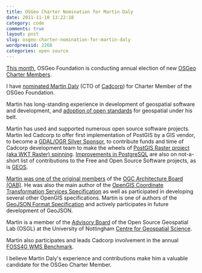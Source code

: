 ```yaml
---
title: OSGeo Charter Nomination for Martin Daly
date: 2011-11-10 13:22:18
category: code
comments: true
layout: post
slug: osgeo-charter-nomination-for-martin-daly
wordpressid: 2268
categories: open source
---
```


[This month](http://www.osgeo.org/node/1244), OSGeo Foundation is conducting annual election of new [OSGeo Charter Members](http://www.osgeo.org/charter_members).

I have [nominated Martin Daly](http://lists.osgeo.org/pipermail/discuss/2011-November/009641.html) (CTO of [Cadcorp](http://www.cadcorp.com)) for Charter Member of the OSGeo Foundation.

Martin has long-standing experience in development of geospatial software and development, and [adoption of open standards](http://blog.cleverelephant.ca/2009/03/cadcorp.html) for geospatial under his belt.

Martin has used and supported numerous open source software projects. Martin led Cadcorp to offer first implementation of PostGIS by a GIS vendor, to become a [GDAL/OGR Silver Sponsor](http://www.cadcorp.com/press_releases/2007_pr2.htm), to contribute funds and time of Cadcorp development team to make the wheels of [PostGIS Raster project (aka WKT Raster) spinning](http://trac.osgeo.org/postgis/wiki/WKTRaster/PlanningAndFunding). [Improvements in PostgreSQL](http://blog.cleverelephant.ca/2005/10/concurrency-for-postgis.html) are also on not-a-short list of contributions to the Free and Open Source Software projects, as is [GEOS](http://trac.osgeo.org/geos/).

[Martin was one of the original members](http://www.cadcorp.com/about_us_ogc/cadcorp_and_the_ogc.htm) of the [OGC Architecture Board (OAB)](http://www.opengeospatial.org/projects/groups/oab). He was also the main author of the [OpenGIS Coordinate Transformation Services Specification](http://www.opengeospatial.org/standards/ct) as well as participated in developing several other OpenGIS specifications. Martin is one of authors of the [GeoJSON Format Specification](http://geojson.org/geojson-spec.html) and actively participates in future development of GeoJSON.


Martin is a member of the [Advisory Board](http://wiki.osgeo.org/wiki/University_of_Nottingham_Centre_for_Geospatial_Science) of the Open Source Geospatial Lab (OSGL) at the University of Nottingham [Centre for Geospatial Science](http://www.nottingham.ac.uk/cgs/research/researchareas/opensourcegeospatialresearch.aspx).


Martin also participates and leads Cadcorp involvement in the annual [FOSS4G WMS Benchmark](http://wiki.osgeo.org/wiki/Benchmarking_2010).


I believe Martin Daly's experience and contributions make him a valuable candidate for the OSGeo Charter Member.
